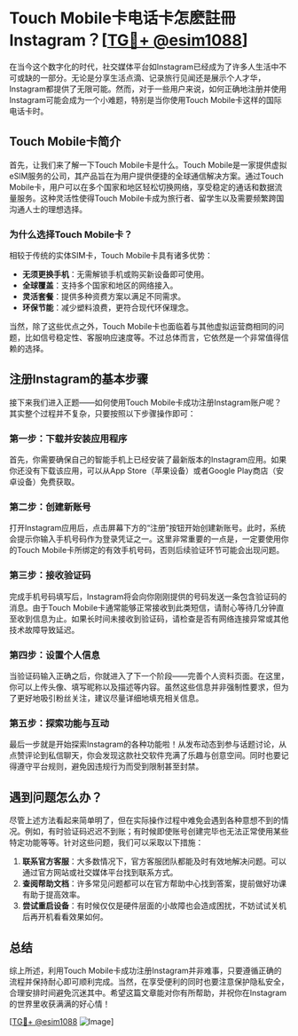 # Touch Mobile卡电话卡怎麽註冊Instagram？[[TG💪+ @esim1088](https://t.me/s/esim1088)]

在当今这个数字化的时代，社交媒体平台如Instagram已经成为了许多人生活中不可或缺的一部分。无论是分享生活点滴、记录旅行见闻还是展示个人才华，Instagram都提供了无限可能。然而，对于一些用户来说，如何正确地注册并使用Instagram可能会成为一个小难题，特别是当你使用Touch Mobile卡这样的国际电话卡时。

## Touch Mobile卡简介

首先，让我们来了解一下Touch Mobile卡是什么。Touch Mobile是一家提供虚拟eSIM服务的公司，其产品旨在为用户提供便捷的全球通信解决方案。通过Touch Mobile卡，用户可以在多个国家和地区轻松切换网络，享受稳定的通话和数据流量服务。这种灵活性使得Touch Mobile卡成为旅行者、留学生以及需要频繁跨国沟通人士的理想选择。

### 为什么选择Touch Mobile卡？

相较于传统的实体SIM卡，Touch Mobile卡具有诸多优势：

- **无须更换手机**：无需解锁手机或购买新设备即可使用。
- **全球覆盖**：支持多个国家和地区的网络接入。
- **灵活套餐**：提供多种资费方案以满足不同需求。
- **环保节能**：减少塑料浪费，更符合现代环保理念。

当然，除了这些优点之外，Touch Mobile卡也面临着与其他虚拟运营商相同的问题，比如信号稳定性、客服响应速度等。不过总体而言，它依然是一个非常值得信赖的选择。

## 注册Instagram的基本步骤

接下来我们进入正题——如何使用Touch Mobile卡成功注册Instagram账户呢？其实整个过程并不复杂，只要按照以下步骤操作即可：

### 第一步：下载并安装应用程序

首先，你需要确保自己的智能手机上已经安装了最新版本的Instagram应用。如果你还没有下载该应用，可以从App Store（苹果设备）或者Google Play商店（安卓设备）免费获取。

### 第二步：创建新账号

打开Instagram应用后，点击屏幕下方的“注册”按钮开始创建新账号。此时，系统会提示你输入手机号码作为登录凭证之一。这里非常重要的一点是，一定要使用你的Touch Mobile卡所绑定的有效手机号码，否则后续验证环节可能会出现问题。

### 第三步：接收验证码

完成手机号码填写后，Instagram将会向你刚刚提供的号码发送一条包含验证码的消息。由于Touch Mobile卡通常能够正常接收到此类短信，请耐心等待几分钟直至收到信息为止。如果长时间未接收到验证码，请检查是否有网络连接异常或其他技术故障导致延迟。

### 第四步：设置个人信息

当验证码输入正确之后，你就进入了下一个阶段——完善个人资料页面。在这里，你可以上传头像、填写昵称以及描述等内容。虽然这些信息并非强制性要求，但为了更好地吸引粉丝关注，建议尽量详细地填充相关信息。

### 第五步：探索功能与互动

最后一步就是开始探索Instagram的各种功能啦！从发布动态到参与话题讨论，从点赞评论到私信聊天，你会发现这款社交软件充满了乐趣与创意空间。同时也要记得遵守平台规则，避免因违规行为而受到限制甚至封禁。

## 遇到问题怎么办？

尽管上述方法看起来简单明了，但在实际操作过程中难免会遇到各种意想不到的情况。例如，有时验证码迟迟不到账；有时候即使账号创建完毕也无法正常使用某些特定功能等等。针对这些问题，我们可以采取以下措施：

1. **联系官方客服**：大多数情况下，官方客服团队都能及时有效地解决问题。可以通过官方网站或社交媒体平台找到联系方式。
2. **查阅帮助文档**：许多常见问题都可以在官方帮助中心找到答案，提前做好功课有助于提高效率。
3. **尝试重启设备**：有时候仅仅是硬件层面的小故障也会造成困扰，不妨试试关机后再开机看看效果如何。

## 总结

综上所述，利用Touch Mobile卡成功注册Instagram并非难事，只要遵循正确的流程并保持耐心即可顺利完成。当然，在享受便利的同时也要注意保护隐私安全，合理安排时间避免沉迷其中。希望这篇文章能对你有所帮助，并祝你在Instagram的世界里收获满满的好心情！

[[TG💪+ @esim1088](https://t.me/s/esim1088) ![Image](https://i.postimg.cc/4NQfJmqS/Snipaste-2025-05-13-00-14-12.png)]